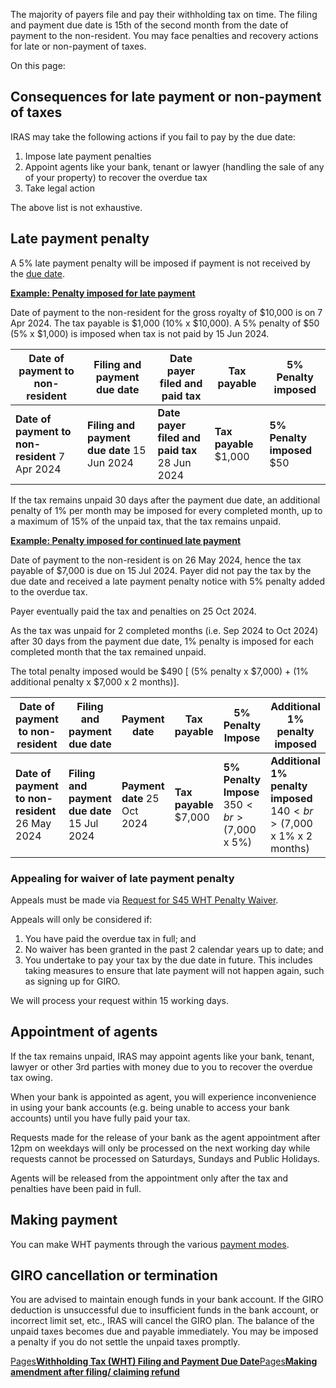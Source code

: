 The majority of payers file and pay their withholding tax on time. The filing and payment due date is 15th of the second month from the date of payment to the non-resident. You may face penalties and recovery actions for late or non-payment of taxes.

On this page:

## Consequences for late payment or non-payment of taxes

IRAS may take the following actions if you fail to pay by the due date:

1. Impose late payment penalties
2. Appoint agents like your bank, tenant or lawyer (handling the sale of any of your property) to recover the overdue tax
3. Take legal action

The above list is not exhaustive.

## Late payment penalty

A 5% late payment penalty will be imposed if payment is not received by the [due date](https://www.iras.gov.sg/taxes/withholding-tax/withholding-tax-filing/withholding-tax-filing-and-payment-due-date).

[**Example: Penalty imposed for late payment**](https://www.iras.gov.sg/taxes/withholding-tax/withholding-tax-payments/late-payment-and-non-payment-of-taxes#example--penalty-imposed-for-late-payment)

Date of payment to the non-resident for the gross royalty of $10,000 is on 7 Apr 2024. The tax payable is $1,000 (10% x $10,000). A 5% penalty of $50 (5% x $1,000) is imposed when tax is not paid by 15 Jun 2024.

| Date of payment to non-resident | Filing and payment due date | Date payer filed and paid tax | Tax payable | 5% Penalty imposed |
| --- | --- | --- | --- | --- |
| **Date of payment to non-resident** 7 Apr 2024 | **Filing and payment due date** 15 Jun 2024 | **Date payer filed and paid tax** 28 Jun 2024 | **Tax payable** $1,000 | **5% Penalty imposed** $50 |

If the tax remains unpaid 30 days after the payment due date, an additional penalty of 1% per month may be imposed for every completed month, up to a maximum of 15% of the unpaid tax, that the tax remains unpaid.

[**Example: Penalty imposed for continued late payment**](https://www.iras.gov.sg/taxes/withholding-tax/withholding-tax-payments/late-payment-and-non-payment-of-taxes#example--penalty-imposed-for-continued-late-payment)

Date of payment to the non-resident is on 26 May 2024, hence the tax payable of $7,000 is due on 15 Jul 2024. Payer did not pay the tax by the due date and received a late payment penalty notice with 5% penalty added to the overdue tax.

Payer eventually paid the tax and penalties on 25 Oct 2024.

As the tax was unpaid for 2 completed months (i.e. Sep 2024 to Oct 2024) after 30 days from the payment due date, 1% penalty is imposed for each completed month that the tax remained unpaid.

The total penalty imposed would be $490 \[ (5% penalty x $7,000) + (1% additional penalty x $7,000 x 2 months)\].

| Date of payment to non-resident | Filing and payment due date | Payment date | Tax payable | 5% Penalty Impose | Additional 1% penalty imposed |
| --- | --- | --- | --- | --- | --- |
| **Date of payment to non-resident** 26 May 2024 | **Filing and payment due date** 15 Jul 2024 | **Payment date** 25 Oct 2024 | **Tax payable** $7,000 | **5% Penalty Impose** <br>$350<br>($7,000 x 5%) | **Additional 1% penalty imposed** <br>$140<br>($7,000 x 1% x 2 months) |

### Appealing for waiver of late payment penalty

Appeals must be made via [Request for S45 WHT Penalty Waiver](https://go.gov.sg/iras-wht-penaltywaiver).

Appeals will only be considered if:

1. You have paid the overdue tax in full; and
2. No waiver has been granted in the past 2 calendar years up to date; and
3. You undertake to pay your tax by the due date in future. This includes taking measures to ensure that late payment will not happen again, such as signing up for GIRO.

We will process your request within 15 working days.

## Appointment of agents

If the tax remains unpaid, IRAS may appoint agents like your bank, tenant, lawyer or other 3rd parties with money due to you to recover the overdue tax owing.

When your bank is appointed as agent, you will experience inconvenience in using your bank accounts (e.g. being unable to access your bank accounts) until you have fully paid your tax.

Requests made for the release of your bank as the agent appointment after 12pm on weekdays will only be processed on the next working day while requests cannot be processed on Saturdays, Sundays and Public Holidays.

Agents will be released from the appointment only after the tax and penalties have been paid in full.

## Making payment

You can make WHT payments through the various [payment modes](https://www.iras.gov.sg/taxes/withholding-tax/withholding-tax-payments/how-to-pay).

## GIRO cancellation or termination

You are advised to maintain enough funds in your bank account. If the GIRO deduction is unsuccessful due to insufficient funds in the bank account, or incorrect limit set, etc., IRAS will cancel the GIRO plan. The balance of the unpaid taxes becomes due
and payable immediately. You may be imposed a penalty if you do not settle the unpaid taxes promptly.

[Pages**Withholding Tax (WHT) Filing and Payment Due Date**](https://www.iras.gov.sg/taxes/withholding-tax/withholding-tax-filing/withholding-tax-filing-and-payment-due-date)[Pages**Making amendment after filing/ claiming refund**](https://www.iras.gov.sg/taxes/withholding-tax/withholding-tax-filing/making-amendment-after-filing-claiming-refund)